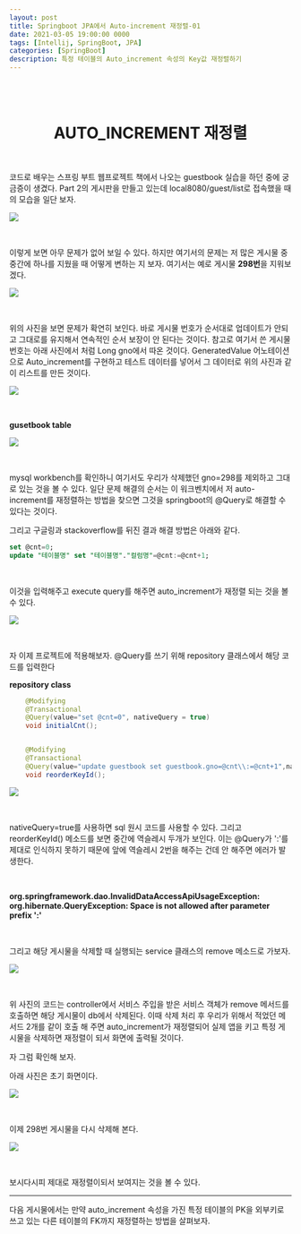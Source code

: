 ```yaml
---
layout: post
title: Springboot JPA에서 Auto-increment 재정렬-01
date: 2021-03-05 19:00:00 0000
tags: [Intellij, SpringBoot, JPA]
categories: [SpringBoot]
description: 특정 테이블의 Auto_increment 속성의 Key값 재정렬하기
---
```


<br><br>

# <center>AUTO_INCREMENT 재정렬</center>

<br>

코드로 배우는 스프링 부트 웹프로젝트 책에서 나오는 guestbook 실습을 하던 중에 궁금증이 생겼다. Part 2의 게시판을 만들고 있는데 local8080/guest/list로 접속했을 때의 모습을 일단 보자.

![](/images/SpringBoot/post08/2021-03-05-19-58-07.png)

<br>

이렇게 보면 아무 문제가 없어 보일 수 있다. 하지만 여기서의 문제는 저 많은 게시물 중 중간에 하나를 지웠을 때 어떻게 변하는 지 보자. 여기서는 예로 게시물 **298번**을 지워보겠다.

![](/images/SpringBoot/post08/2021-03-05-19-59-37.png)

<br>

위의 사진을 보면 문제가 확연히 보인다. 바로 게시물 번호가 순서대로 업데이트가 안되고 그대로를 유지해서 연속적인 순서 보장이 안 된다는 것이다. 참고로 여기서 쓴 게시물 번호는 아래 사진에서 처럼 Long gno에서 따온 것이다. GeneratedValue 어노테이션으로 Auto_increment를 구현하고 테스트 데이터를 넣어서 그 데이터로 위의 사진과 같이 리스트를 만든 것이다.

![](/images/SpringBoot/post08/2021-03-06-09-14-56.png)

<br>

**gusetbook table**

![](/images/SpringBoot/post08/2021-03-05-20-02-48.png)

<br>

mysql workbench를 확인하니 여기서도 우리가 삭제했던 gno=298를 제외하고 그대로 있는 것을 볼 수 있다. 일단 문제 해결의 순서는 이 워크벤치에서 저 auto-increment를 재정렬하는 방법을 찾으면 그것을 springboot의 @Query로 해결할 수 있다는 것이다.

그리고 구글링과 stackoverflow를 뒤진 결과 해결 방법은 아래와 같다.

```sql
set @cnt=0;
update "테이블명" set "테이블명"."컬럼명"=@cnt:=@cnt+1;
```

<br>

이것을 입력해주고 execute query를 해주면 auto_increment가 재정렬 되는 것을 볼 수 있다.

![](/images/SpringBoot/post08/2021-03-05-20-08-12.png)

<br>

자 이제 프로젝트에 적용해보자. @Query를 쓰기 위해 repository 클래스에서 해당 코드를 입력한다

**repository class**

```java
    @Modifying
    @Transactional
    @Query(value="set @cnt=0", nativeQuery = true)
    void initialCnt();


    @Modifying
    @Transactional
    @Query(value="update guestbook set guestbook.gno=@cnt\\:=@cnt+1",nativeQuery = true)
    void reorderKeyId();
```

![](/images/SpringBoot/post08/2021-03-05-20-10-35.png)

<br>

nativeQuery=true를 사용하면 sql 원시 코드를 사용할 수 있다. 그리고 reorderKeyId() 메소드를 보면 중간에 역슬레시 두개가 보인다. 이는 @Query가 ':'를 제대로 인식하지 못하기 때문에 앞에 역슬레시 2번을 해주는 건데 안 해주면 에러가 발생한다.

<br>

**org.springframework.dao.InvalidDataAccessApiUsageException: org.hibernate.QueryException: Space is not allowed after parameter prefix ':'**

<br>

그리고 해당 게시물을 삭제할 때 실행되는 service 클래스의 remove 메소드로 가보자.

![](/images/SpringBoot/post08/2021-03-05-20-13-09.png)

<br>

위 사진의 코드는 controller에서 서비스 주입을 받은 서비스 객체가 remove 메서드를 호출하면 해당 게시물이 db에서 삭제된다. 이때 삭제 처리 후 우리가 위해서 적었던 메서드 2개를 같이 호출 해 주면 auto_increment가 재정렬되어 실제 앱을 키고 특정 게시물을 삭제하면 재정렬이 되서 화면에 출력될 것이다.

자 그럼 확인해 보자.

아래 사진은 초기 화면이다.

![](/images/SpringBoot/post08/2021-03-05-20-15-42.png)

<br>

이제 298번 게시물을 다시 삭제해 본다.

![](/images/SpringBoot/post08/2021-03-05-20-16-12.png)

<br>

보시다시피 제대로 재정렬이되서 보여지는 것을 볼 수 있다.

---

다음 게시물에서는 만약 auto_increment 속성을 가진 특정 테이블의 PK을 외부키로 쓰고 있는 다른 테이블의 FK까지 재정렬하는 방법을 살펴보자.
